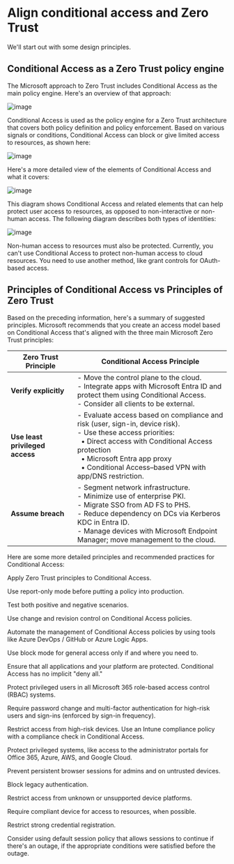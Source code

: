 # Align conditional access and Zero Trust

We'll start out with some design principles.

## Conditional Access as a Zero Trust policy engine

The Microsoft approach to Zero Trust includes Conditional Access as the main policy engine. Here's an overview of that approach:

![image](https://github.com/user-attachments/assets/1e57e33f-d07a-4e34-9b74-793ca914c43a)

Conditional Access is used as the policy engine for a Zero Trust architecture that covers both policy definition and policy enforcement. Based on various signals or conditions, Conditional Access can block or give limited access to resources, as shown here:

![image](https://github.com/user-attachments/assets/cab41806-ee97-4302-a6eb-634a7a076892)

Here's a more detailed view of the elements of Conditional Access and what it covers:

![image](https://github.com/user-attachments/assets/554ae0bb-fbd5-4f36-bd5b-3017c66e4c02)

This diagram shows Conditional Access and related elements that can help protect user access to resources, as opposed to non-interactive or non-human access. The following diagram describes both types of identities:

![image](https://github.com/user-attachments/assets/0fdaa5e8-61e1-4d4e-b340-5f4e645788c0)

Non-human access to resources must also be protected. Currently, you can't use Conditional Access to protect non-human access to cloud resources. You need to use another method, like grant controls for OAuth-based access.

## Principles of Conditional Access vs Principles of Zero Trust

Based on the preceding information, here's a summary of suggested principles. Microsoft recommends that you create an access model based on Conditional Access that's aligned with the three main Microsoft Zero Trust principles:

| **Zero Trust Principle**        | **Conditional Access Principle**                                                                                                                                                                                                                 |
|--------------------------------|----------------------------------------------------------------------------------------------------------------------------------------------------------------------------------------------------------------------------------------------------|
| **Verify explicitly**          | - Move the control plane to the cloud. <br> - Integrate apps with Microsoft Entra ID and protect them using Conditional Access. <br> - Consider all clients to be external.                                                                       |
| **Use least privileged access**| - Evaluate access based on compliance and risk (user, sign-in, device risk). <br> - Use these access priorities: <br> &nbsp;&nbsp;• Direct access with Conditional Access protection <br> &nbsp;&nbsp;• Microsoft Entra app proxy <br> &nbsp;&nbsp;• Conditional Access–based VPN with app/DNS restriction. |
| **Assume breach**              | - Segment network infrastructure. <br> - Minimize use of enterprise PKI. <br> - Migrate SSO from AD FS to PHS. <br> - Reduce dependency on DCs via Kerberos KDC in Entra ID. <br> - Manage devices with Microsoft Endpoint Manager; move management to the cloud. |

Here are some more detailed principles and recommended practices for Conditional Access:

Apply Zero Trust principles to Conditional Access.

Use report-only mode before putting a policy into production.

Test both positive and negative scenarios.

Use change and revision control on Conditional Access policies.

Automate the management of Conditional Access policies by using tools like Azure DevOps / GitHub or Azure Logic Apps.

Use block mode for general access only if and where you need to.

Ensure that all applications and your platform are protected. Conditional Access has no implicit "deny all."

Protect privileged users in all Microsoft 365 role-based access control (RBAC) systems.

Require password change and multi-factor authentication for high-risk users and sign-ins (enforced by sign-in frequency).

Restrict access from high-risk devices. Use an Intune compliance policy with a compliance check in Conditional Access.

Protect privileged systems, like access to the administrator portals for Office 365, Azure, AWS, and Google Cloud.

Prevent persistent browser sessions for admins and on untrusted devices.

Block legacy authentication.

Restrict access from unknown or unsupported device platforms.

Require compliant device for access to resources, when possible.

Restrict strong credential registration.

Consider using default session policy that allows sessions to continue if there's an outage, if the appropriate conditions were satisfied before the outage.

